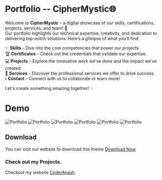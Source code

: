 # Portfolio -- CipherMystic🌐

Welcome to **CipherMystic** – a digital showcase of our skills, certifications, projects, services, and team! 🚀  
Our portfolio highlights our technical expertise, creativity, and dedication to delivering top-notch solutions. Here’s a glimpse of what you’ll find:

✨ **Skills** – Dive into the core competencies that power our projects.  
🏆 **Certificates** – Check out the credentials that validate our expertise.  
💻 **Projects** – Explore the innovative work we’ve done and the impact we’ve created.  
🔧 **Services** – Discover the professional services we offer to drive success.  
📞 **Contact** – Connect with us to collaborate or learn more!

Let's create something amazing together! 💡

# Demo

<img src="https://i.postimg.cc/d1cfBtJ6/15.png" alt="Portfolio">
<img src="https://i.postimg.cc/YSWVYmBj/14.png" alt="Portfolio">
<img src="https://i.postimg.cc/sg8qM48t/13.png" alt="Portfolio">
<img src="https://i.postimg.cc/52jD9RPB/12.png" alt="Portfolio">
<img src="https://i.postimg.cc/X7sTbbgN/11.png" alt="Portfolio">
<img src="https://i.postimg.cc/HsYfRxXP/10.png" alt="Portfolio">



## Download 

You can visit our website to download this theme <a href="mailto:anashmohd611@gmail.com">Download Now</a>

### Check out my Projects.
Checkout my website <a href="https://ciphermystic.me/">CoderAnash</a>.

